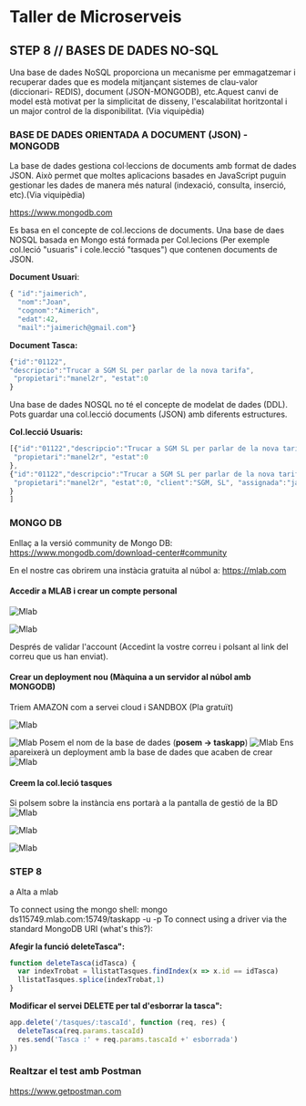 # Taller de Microserveis
## STEP 8 // BASES DE DADES NO-SQL
Una base de dades NoSQL proporciona un mecanisme per emmagatzemar i recuperar dades que es modela mitjançant sistemes de clau-valor (diccionari- REDIS), document (JSON-MONGODB), etc.Aquest canvi de model està motivat per la simplicitat de disseny, l'escalabilitat horitzontal i un major control de la disponibilitat. (Via viquipèdia)


### BASE DE DADES ORIENTADA A DOCUMENT (JSON) - MONGODB
La base de dades gestiona col·leccions de documents amb format de dades JSON. Això permet que moltes aplicacions basades en JavaScript puguin gestionar les dades de manera més natural (indexació, consulta, inserció, etc).(Via viquipèdia)

https://www.mongodb.com

Es basa en el concepte de col.leccions de documents. Una base de daes NOSQL basada en Mongo está formada per Col.lecions (Per exemple col.leció "usuaris" i cole.lecció "tasques") que contenen documents de JSON.

**Document Usuari**:
```JavaScript
{ "id":"jaimerich",
  "nom":"Joan",
  "cognom":"Aimerich",
  "edat":42,
  "mail":"jaimerich@gmail.com"}
```
**Document Tasca:**
```JavaScript
{"id":"01122",
"descripcio":"Trucar a SGM SL per parlar de la nova tarifa",
 "propietari":"manel2r", "estat":0
}

```
Una base de dades NOSQL no té el concepte de modelat de dades (DDL). Pots guardar una col.lecció documents (JSON) amb diferents estructures.

**Col.lecció Usuaris:**
```JavaScript
[{"id":"01122","descripcio":"Trucar a SGM SL per parlar de la nova tarifa",
 "propietari":"manel2r", "estat":0
},
{"id":"01122","descripcio":"Trucar a SGM SL per parlar de la nova tarifa",
 "propietari":"manel2r", "estat":0, "client":"SGM, SL", "assignada":"jaimerich"
}
]
```

### MONGO DB

Enllaç a la versió community de Mongo DB:
https://www.mongodb.com/download-center#community

En el nostre cas obrirem una instàcia gratuita al núbol a:
https://mlab.com
#### Accedir a MLAB i crear un compte personal
![Mlab](https://github.com/manel2r/taller-microservices/blob/step8/resources/step1.png)

![Mlab](https://github.com/manel2r/taller-microservices/blob/step8/resources/step2.png)

Després de validar l'account (Accedint la vostre correu i polsant al link del correu que us han enviat).
#### Crear un deployment nou (Màquina a un servidor al núbol amb MONGODB)
Triem AMAZON com a servei cloud i SANDBOX (Pla gratuït)

![Mlab](https://github.com/manel2r/taller-microservices/blob/step8/resources/step3.png)

![Mlab](https://github.com/manel2r/taller-microservices/blob/step8/resources/step4.png)
Posem el nom de la base de dades (**posem -> taskapp**)
![Mlab](https://github.com/manel2r/taller-microservices/blob/step8/resources/step5.png)
Ens apareixerà un deployment amb la base de dades que acaben de crear
![Mlab](https://github.com/manel2r/taller-microservices/blob/step8/resources/step6.png)
#### Creem la col.leció tasques
Si polsem sobre la instància ens portarà a la pantalla de gestió de la BD
![Mlab](https://github.com/manel2r/taller-microservices/blob/step8/resources/step7.png)

![Mlab](https://github.com/manel2r/taller-microservices/blob/step8/resources/step8.png)

![Mlab](https://github.com/manel2r/taller-microservices/blob/step8/resources/step9.png)

### STEP 8
a
Alta a mlab

To connect using the mongo shell:
mongo ds115749.mlab.com:15749/taskapp -u <dbuser> -p <dbpassword>
To connect using a driver via the standard MongoDB URI (what's this?):



**Afegir la funció deleteTasca":**

```JavaScript
function deleteTasca(idTasca) {
  var indexTrobat = llistatTasques.findIndex(x => x.id == idTasca)
  llistatTasques.splice(indexTrobat,1)
}

```

**Modificar el servei DELETE per tal d'esborrar la tasca":**

```JavaScript
app.delete('/tasques/:tascaId', function (req, res) {
  deleteTasca(req.params.tascaId)
  res.send('Tasca :' + req.params.tascaId +' esborrada')
})
```

### Realtzar el test amb Postman
https://www.getpostman.com
